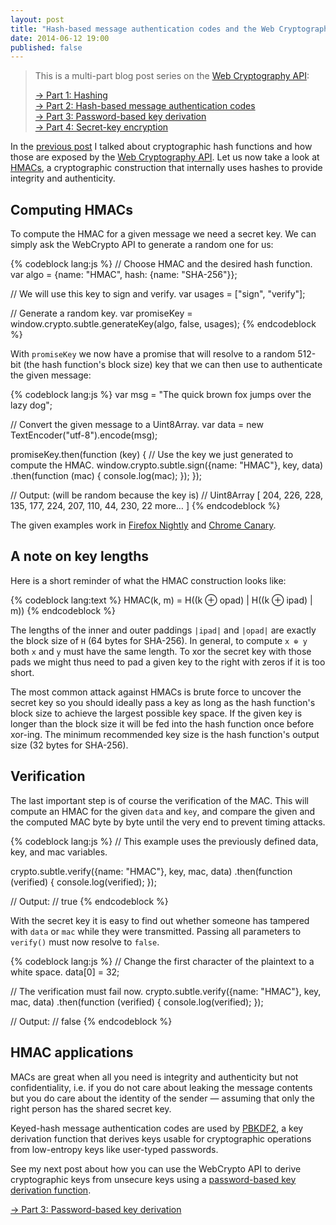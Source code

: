 ```yaml
---
layout: post
title: "Hash-based message authentication codes and the Web Cryptography API"
date: 2014-06-12 19:00
published: false
---
```


> This is a multi-part blog post series on the [Web Cryptography API](http://www.w3.org/TR/WebCryptoAPI/):
>
> [→ Part 1: Hashing](/blog/2014/06/hashing-using-the-web-cryptography-api/)  
> [→ Part 2: Hash-based message authentication codes](/blog/2014/06/hash-based-message-authentication-codes-and-the-web-cryptography-api/)  
> [→ Part 3: Password-based key derivation](/blog/2014/06/password-based-key-derivation-using-the-web-cryptography-api/)  
> [→ Part 4: Secret-key encryption](/blog/2014/06/secret-key-encryption-using-the-web-cryptography-api/)

In the [previous post](/blog/2014/06/hashing-using-the-web-cryptography-api/)
I talked about cryptographic hash functions and how those are exposed by the
[Web Cryptography API](http://www.w3.org/TR/WebCryptoAPI/). Let us now take a
look at
[HMACs](https://en.wikipedia.org/wiki/Hash-based_message_authentication_code),
a cryptographic construction that internally uses hashes to provide integrity
and authenticity.

## Computing HMACs

To compute the HMAC for a given message we need a secret key. We can simply ask
the WebCrypto API to generate a random one for us:

{% codeblock lang:js %}
// Choose HMAC and the desired hash function.
var algo = {name: "HMAC", hash: {name: "SHA-256"}};

// We will use this key to sign and verify.
var usages = ["sign", "verify"];

// Generate a random key.
var promiseKey = window.crypto.subtle.generateKey(algo, false, usages);
{% endcodeblock %}

With `promiseKey` we now have a promise that will resolve to a random 512-bit
(the hash function's block size) key that we can then use to authenticate the
given message:

{% codeblock lang:js %}
var msg = "The quick brown fox jumps over the lazy dog";

// Convert the given message to a Uint8Array.
var data = new TextEncoder("utf-8").encode(msg);

promiseKey.then(function (key) {
  // Use the key we just generated to compute the HMAC.
  window.crypto.subtle.sign({name: "HMAC"}, key, data)
    .then(function (mac) {
      console.log(mac);
    });
});

// Output: (will be random because the key is)
// Uint8Array [ 204, 226, 228, 135, 177, 224, 207, 110, 44, 230, 22 more… ]
{% endcodeblock %}

The given examples work in [Firefox Nightly](http://nightly.mozilla.org/) and
[Chrome Canary](http://www.google.com/chrome/browser/canary.html).

## A note on key lengths

Here is a short reminder of what the HMAC construction looks like:

{% codeblock lang:text %}
HMAC(k, m) = H((k ⊕ opad) | H((k ⊕ ipad) | m))
{% endcodeblock %}

The lengths of the inner and outer paddings `|ipad|` and `|opad|` are exactly
the block size of `H` (64 bytes for SHA-256). In general, to compute `x ⊕ y`
both `x` and `y` must have the same length. To xor the secret key with those
pads we might thus need to pad a given key to the right with zeros if it is
too short.

The most common attack against HMACs is brute force to uncover the secret key
so you should ideally pass a key as long as the hash function's block size to
achieve the largest possible key space. If the given key is longer than the
block size it will be fed into the hash function once before xor-ing. The
minimum recommended key size is the hash function's output size (32 bytes
for SHA-256).

## Verification

The last important step is of course the verification of the MAC. This will
compute an HMAC for the given `data` and `key`, and compare the given and the
computed MAC byte by byte until the very end to prevent timing attacks.

{% codeblock lang:js %}
// This example uses the previously defined data, key, and mac variables.

crypto.subtle.verify({name: "HMAC"}, key, mac, data)
  .then(function (verified) {
    console.log(verified);
  });

// Output:
// true
{% endcodeblock %}

With the secret key it is easy to find out whether someone has tampered with
`data` or `mac` while they were transmitted. Passing all parameters to
`verify()` must now resolve to `false`.

{% codeblock lang:js %}
// Change the first character of the plaintext to a white space.
data[0] = 32;

// The verification must fail now.
crypto.subtle.verify({name: "HMAC"}, key, mac, data)
  .then(function (verified) {
    console.log(verified);
  });

// Output:
// false
{% endcodeblock %}

## HMAC applications

MACs are great when all you need is integrity and authenticity but not
confidentiality, i.e. if you do not care about leaking the message contents but
you do care about the identity of the sender — assuming that only the right
person has the shared secret key.

Keyed-hash message authentication codes are used by
[PBKDF2](https://en.wikipedia.org/wiki/PBKDF2), a key derivation function that
derives keys usable for cryptographic operations from low-entropy keys like
user-typed passwords.

See my next post about how you can use the WebCrypto API to derive
cryptographic keys from unsecure keys using a
[password-based key derivation function](https://en.wikipedia.org/wiki/PBKDF2).

[→ Part 3: Password-based key derivation](/blog/2014/06/password-based-key-derivation-using-the-web-cryptography-api/)
